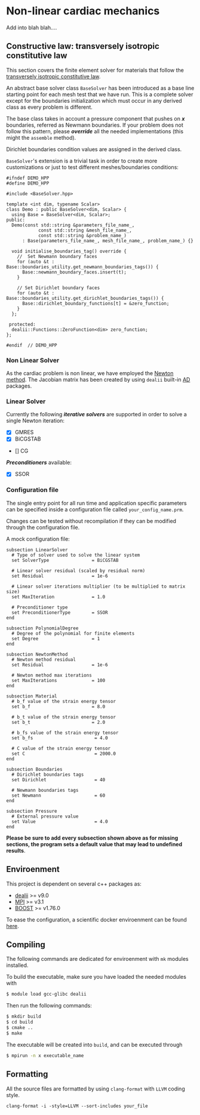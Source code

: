 # Non-linear cardiac mechanics

Add into blah blah....

## Constructive law: transversely isotropic constitutive law
This section covers the finite element solver for materials that follow the [transversely isotropic constitutive law](https://pubmed.ncbi.nlm.nih.gov/8550635/).

An abstract base solver class `BaseSolver` has been introduced as a base line starting point for each mesh test that we have run.
This is a complete solver except for the boundaries initialization which must occur in any derived class as every problem is different.

The base class takes in account a pressure component that pushes on ***x*** boundaries, referred as Newmann boundaries.
If your problem does not follow this pattern, please ***override*** all the needed implementations (this might the `assemble` method).

Dirichlet boundaries condition values are assigned in the derived class.

`BaseSolver`'s extension is a trivial task in order to create more customizations or just to test different meshes/boundaries conditions:
```
#ifndef DEMO_HPP
#define DEMO_HPP

#include <BaseSolver.hpp>

template <int dim, typename Scalar>
class Demo : public BaseSolver<dim, Scalar> {
  using Base = BaseSolver<dim, Scalar>;
public:
  Demo(const std::string &parameters_file_name_,
            const std::string &mesh_file_name_,
            const std::string &problem_name_)
      : Base(parameters_file_name_, mesh_file_name_, problem_name_) {}

  void initialise_boundaries_tag() override {
    //  Set Newmann boundary faces
    for (auto &t : Base::boundaries_utility.get_newmann_boundaries_tags()) {
      Base::newmann_boundary_faces.insert(t);
    }

    // Set Dirichlet boundary faces
    for (auto &t : Base::boundaries_utility.get_dirichlet_boundaries_tags()) {
      Base::dirichlet_boundary_functions[t] = &zero_function;
    }
  };

 protected:
  dealii::Functions::ZeroFunction<dim> zero_function;
};

#endif  // DEMO_HPP
```

### Non Linear Solver
As the cardiac problem is non linear, we have employed the [Newton method](https://en.wikipedia.org/wiki/Newton%27s_method).
The Jacobian matrix has been created by using `dealii` built-in [AD](https://www.dealii.org/current/doxygen/deal.II/group__auto__symb__diff.html) packages. 

### Linear Solver
Currently the following ***iterative solvers*** are supported in order to solve a single Newton iteration:
- [x] GMRES
- [x] BiCGSTAB
- [] CG

***Preconditioners*** available:
- [x] SSOR

### Configuration file
The single entry point for all run time and application specific parameters can be specified inside a configuration file called `your_config_name.prm`.

Changes can be tested without recompilation if they can be modified through the configuration file.

A mock configuration file:
```
subsection LinearSolver
  # Type of solver used to solve the linear system
  set SolverType                = BiCGSTAB

  # Linear solver residual (scaled by residual norm)
  set Residual                  = 1e-6

  # Linear solver iterations multiplier (to be multiplied to matrix size)
  set MaxIteration              = 1.0

  # Preconditioner type
  set PreconditionerType        = SSOR
end

subsection PolynomialDegree
  # Degree of the polynomial for finite elements
  set Degree                    = 1
end

subsection NewtonMethod
  # Newton method residual
  set Residual                  = 1e-6

  # Newton method max iterations
  set MaxIterations             = 100
end

subsection Material
  # b_f value of the strain energy tensor
  set b_f                       = 8.0

  # b_t value of the strain energy tensor
  set b_t                       = 2.0

  # b_fs value of the strain energy tensor
  set b_fs                       = 4.0

  # C value of the strain energy tensor
  set C                          = 2000.0
end

subsection Boundaries
  # Dirichlet boundaries tags
  set Dirichlet                  = 40

  # Newmann boundaries tags
  set Newmann                    = 60
end

subsection Pressure
  # External pressure value
  set Value                      = 4.0
end
```
**Please be sure to add every subsection shown above as for missing sections, the program sets a default value that may lead to undefined results**.

## Enviroenment
This project is dependent on several c++ packages as:
- [dealii](https://www.dealii.org/current/doxygen/deal.II/) >= v9.0
- [MPI](https://www.open-mpi.org/) >= v3.1
- [BOOST](https://www.boost.org/) >= v1.76.0

To ease the configuration, a scientific docker enviroenment can be found [here](https://hub.docker.com/r/pcafrica/mk).

## Compiling
The following commands are dedicated for enviroenment with `mk` modules installed.

To build the executable, make sure you have loaded the needed modules with
```bash
$ module load gcc-glibc dealii
```
Then run the following commands:
```bash
$ mkdir build
$ cd build
$ cmake ..
$ make
```
The executable will be created into `build`, and can be executed through
```bash
$ mpirun -n x executable_name
```

## Formatting
All the source files are formatted by using `clang-format` with `LLVM` coding style.
```
clang-format -i -style=LLVM --sort-includes your_file
```
